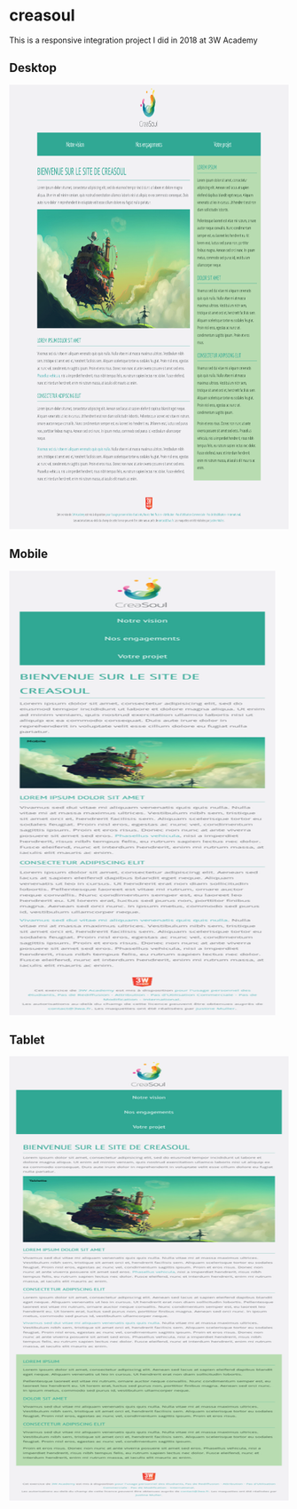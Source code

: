 # creasoul

This is a responsive integration project I did in 2018 at 3W Academy

## Desktop

<img src="https://github.com/albert0x22/creasoul/blob/master/maquette/desktop.png" alt="alt text" width="750px" height="800px">

## Mobile 

<img src="https://github.com/albert0x22/creasoul/blob/master/maquette/mobile.png" alt="alt text" width="480px" height="800px">

## Tablet

<img src="https://github.com/albert0x22/creasoul/blob/master/maquette/tablette.png" alt="alt text" width="650px" height="800px">

